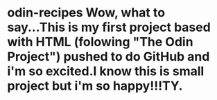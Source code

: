 # odin-recipes Wow, what to say...This is my first project based with HTML (folowing "The Odin Project") pushed to do GitHub and i'm so excited.I know this is small project but i'm so happy!!!TY.
